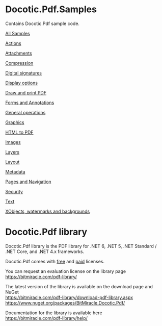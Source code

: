 # Docotic.Pdf.Samples
Contains Docotic.Pdf sample code.

[All Samples](/Samples)

[Actions](/Samples/Actions)

[Attachments](/Samples/Attachments)

[Compression](/Samples/Compression)

[Digital signatures](/Samples/Digital%20signatures)

[Display options](/Samples/Display%20options)

[Draw and print PDF](/Samples/Draw%20and%20print%20PDF)

[Forms and Annotations](/Samples/Forms%20and%20Annotations)

[General operations](/Samples/General%20operations)

[Graphics](/Samples/Graphics)

[HTML to PDF](/Samples/HtmlToPdf)

[Images](/Samples/Images)

[Layers](/Samples/Layers)

[Layout](/Samples/Layout)

[Metadata](/Samples/Metadata)

[Pages and Navigation](/Samples/Pages%20and%20Navigation)

[Security](/Samples/Security)

[Text](/Samples/Text)

[XObjects, watermarks and backgrounds](/Samples/XObjects%2C%20watermarks%20and%20backgrounds)

# Docotic.Pdf library
Docotic.Pdf library is the PDF library for .NET 6, .NET 5, .NET Standard / .NET Core, and .NET 4.x frameworks.

Docotic.Pdf comes with [free](https://bitmiracle.com/pdf-library/free-pdf-library.aspx) and [paid](https://bitmiracle.com/pdf-library/purchase.aspx) licenses.

You can request an evaluation license on the library page  
https://bitmiracle.com/pdf-library/

The latest version of the library is available on the download page and NuGet  
https://bitmiracle.com/pdf-library/download-pdf-library.aspx  
https://www.nuget.org/packages/BitMiracle.Docotic.Pdf/

Documentation for the library is available here  
https://bitmiracle.com/pdf-library/help/
